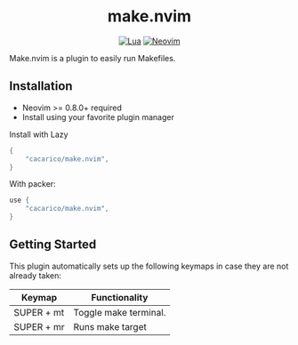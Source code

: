 <div align="center">

# make.nvim
[![Lua](https://img.shields.io/badge/Lua-blue.svg?style=for-the-badge&logo=lua)](http://www.lua.org)
[![Neovim](https://img.shields.io/badge/Neovim%200.8+-green.svg?style=for-the-badge&logo=neovim)](https://neovim.io)

</div>

Make.nvim is a plugin to easily run Makefiles.



## Installation

- Neovim >= 0.8.0+ required
- Install using your favorite plugin manager

Install with Lazy

```lua
{
    "cacarico/make.nvim",
}
```

With packer:
```lua
use {
    "cacarico/make.nvim",
}
```


## Getting Started

This plugin automatically sets up the following keymaps in case they are not already taken:


| Keymap             | Functionality                                                  |
|--------------------|----------------------------------------------------------------|
| SUPER + mt         | Toggle make terminal.                                          |
| SUPER + mr         | Runs make target                                               |
